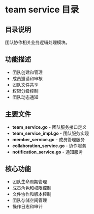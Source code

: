 # team service 目录

## 目录说明
团队协作相关业务逻辑处理模块。

## 功能描述
- 团队创建和管理
- 成员邀请和审核
- 团队文件共享
- 权限分级控制
- 团队动态通知

## 主要文件
- **team_service.go** - 团队服务接口定义
- **team_service_impl.go** - 团队服务实现
- **member_service.go** - 成员管理服务
- **collaboration_service.go** - 协作服务
- **notification_service.go** - 通知服务

## 核心功能
- 团队生命周期管理
- 成员角色和权限控制
- 文件协作和版本控制
- 团队存储空间管理
- 操作日志和审计